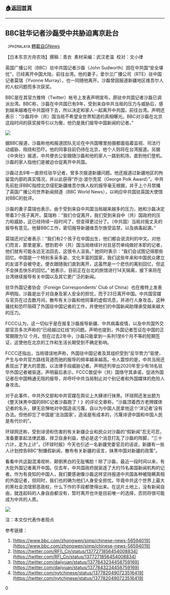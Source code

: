 ###  [:house:返回首頁](https://github.com/ourhimalayas/txt)
---

## BBC驻华记者沙磊受中共胁迫离京赴台
` JPHIMALAYA` [轉載自GNews](https://gnews.org/zh-hans/1048886/)

【日本东京方舟农场】撰稿：青衣  素材采编：武汉老温  校对：文小律

英国广播公司（BBC）驻中共国记者沙磊（John Sudworth）因在中共国“安全堪忧“，已经离开中国大陆，前往台湾。他的妻子，爱尔兰广播公司（RTE）驻中国记者莫瑞（Yvonne Murray），也一同随他离开。沙磊曾因报道新疆地区维吾尔人的人权问题而多次获奖。

BBC是在其官方推特（Twitter）帐号上发表声明宣布，原驻中共国记者沙磊已调派台湾。BBC称，沙磊在中共国已有9年，受到来自中共当局的压力与威胁后，感到越来越难在中共国待下去，所以决定和家人一起离开中共国，前往台湾。声明还表示：“沙磊将中（共）国当局不希望全世界知道的真相曝光。BBC对沙磊在北京这段时间的获奖报导引以为傲，他仍是我们报导中国新闻的记者。”

![]()![](https://gnews.org/wp-content/uploads/2021/03/4530E534-2CA9-42D7-97BC-625679804588.jpeg)

据BBC报道，沙磊称他和报道团队无论在中共国哪里拍摄都面临着监视、司法行动威胁、阻挠和恐吓。他的同事目前仍待在北京，他个人则将在台湾报道。另据《中央社》报道，中共便衣公安跟随沙磊和他的家人一路到机场，直到他们登机。沙磊的家人指他们是被迫仓促离开中共国。

沙磊过去9年一直担任驻华记者，曾多次报道新疆问题。他还报道过新疆地区的拘留营内部的真实情况，并以此获得“乔治·波尔克奖（George Polk Award）”。中共先前批评BBC指控北京侵犯新疆维吾尔族人权的报导毫无根据，并于上个月禁播了英国广播公司世界新闻频道（BBC World News），以响应中共国驻英国大使馆对BBC的批评。

沙磊的妻子莫瑞也表示，由于受到来自中共国当局越来越多的压力，她和沙磊决定带着3个孩子离开。莫瑞称：“我们仓促离开，我们受到来自中（共）国政府的压力和威胁，这已经持续一段时间了，但变得更过分了。（中共国）当局对我丈夫的报导有意见。他替BBC工作，密切报导新疆维吾尔族受监禁，以及病毒起源。”

莫瑞还对记者表示：“我们有2个孩子在中国出生，他们都会说流利的中文。对他们而言，那里是家，想到若中（共）国当局继续针对且惩罚单纯做好本职的记者，他们就有可能永远无法回去，这很令人沮丧。” 她同时表示：“我们会试图记得那些回忆。中国是一个特别多采多姿、文化丰富的国家，我们这些年来和中国民众建立的友谊不会被夺走。便衣跟随我们直到离开，这虽然是一个悲伤的离别回忆，但这不会抹去快乐的回忆。” 她表示，目前正在台北的旅馆进行14天隔离，接下来将在台湾继续报导有关中国以及其它更广泛的新闻。

驻华外国记者协会（Foreign Correspondents’ Club of China）也在推特上发表声明指，沙磊是出于对自身及家人安全的担忧，而于23日离开中国。中共国官媒与官员在过去数月间，散布有关沙磊和他同事的虚假讯息，并进行人身攻击。这种骚扰和恐吓阻碍了外国驻中国记者的工作，并使他们的中国新闻助理承受越来越大的压力。

FCCC认为，这一切似乎是在报复沙磊报导新疆、中共病毒疫情，以及中共国外交部官员多次声称的“已经越过红线”的问题。声明也提到，外国记者签证在中国的正常期限为12 个月。但在过去2年中，沙磊只能拿到一系列1至6个月不等的短期签证，这使他在北京的工作和生活长期受到不确定影响。

FCCC还指出，当局错误地声称，外国驻中国记者及其组织受到“反华势力”驱使，产生与中共官方路线背道而驰的报导的频率越来越高。令人震惊的是，中共当局还表现出了更大的意图，以法律手段威胁记者。声明还列举出2020年至少有18名驻华外国记者被驱逐。声明最后表示，FCCC敦促中（共）国恪守其承诺，促进外国记者在中国畅通无阻的报导，并呼吁中共当局制止对个别记者和外国媒体的危险人身攻击。

对于此事件，中共外交部和中共官媒在舆论上大肆进行抹黑。环球网还发出题为《整天抹黑中国的BBC记者沙磊跑了！》的评论文章称，“沙磊顶着西方老牌媒体记者的名头，肆无忌惮地对中国造谣污蔑，自以为中国人民拿他这个‘洋记者’没有办法。但他却忘了中国是‘法治国家’，造谣是有成本的，污蔑诽谤中国和中国人民是有代价的”。

环球网还称，受到诽谤和伤害的有关新疆企业和民众对沙磊的“假新闻”忍无可忍，准备要拿起法律武器，捍卫自身利益，想必是这个消息打乱了沙磊的阵脚，“三十六计，走为上计”。《环球时报》今天也引述一名新疆党委官员的话说，新疆有一些人计划控告BBC“制播假新闻，散布有关新疆的谣言，抹黑中国对新疆的政策”。

看看中共这副混淆视听、颠倒黑白的无耻嘴脸！除了沙磊，最近一段时间以来，有大批外国记者离开中国。仅去年，中共国政府就驱逐了大约15名美国新闻机构的记者。作为有良知的中国人，我们要感谢像沙磊这样坚持报道中共国各种被隐瞒真相的外国记者，但同时，我们也的确为他们人身安全担忧。毕竟中共这个世界上最大的黑社会流氓邪恶政权，什么下作的手段都使得出来。在这片土地上，没有新闻自由，就连起码的人身自由都没有，暂时离开也许是目前唯一的选择，否则将很可能成为中共的人质。

![]()![](https://gnews.org/wp-content/uploads/2021/03/09C4FF31-0DC6-4CEC-A17B-0DF0EDE65E5C.jpeg)

注：本文仅代表作者观点

参考链接：

1. [https://www.bbc.com/zhongwen/simp/chinese-news-56594019](https://www.bbc.com/zhongwen/simp/chinese-news-56594019)
2. [https://twitter.com/RFI\_Cn/status/1377271856454008834](https://twitter.com/RFI_Cn/status/1377271856454008834)
3. [https://twitter.com/dajiyuan/status/1377843234458759169](https://twitter.com/dajiyuan/status/1377843234458759169)
4. [https://twitter.com/nytchinese/status/1377820490723516419](https://twitter.com/nytchinese/status/1377820490723516419)


0

